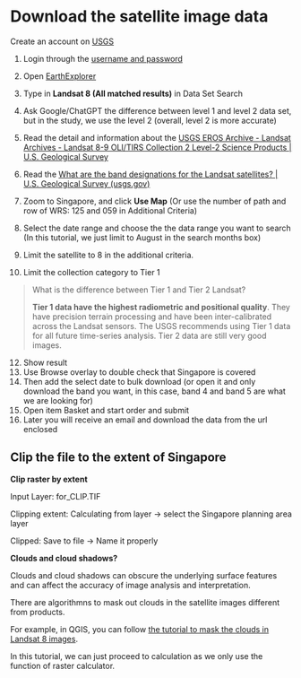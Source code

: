 # Download the satellite image data

Create an account on [USGS](https://ers.cr.usgs.gov/register)

1. Login through the [username and password](https://ers.cr.usgs.gov/login)
2. Open [EarthExplorer](https://earthexplorer.usgs.gov/)
3. Type in **Landsat 8 (All matched results)** in Data Set Search
4. Ask Google/ChatGPT the difference between level 1 and level 2 data set, but in the study, we use the level 2 (overall, level 2 is more accurate)
5. Read the detail and information about the [USGS EROS Archive - Landsat Archives - Landsat 8-9 OLI/TIRS Collection 2 Level-2 Science Products | U.S. Geological Survey](https://www.usgs.gov/centers/eros/science/usgs-eros-archive-landsat-archives-landsat-8-9-olitirs-collection-2-level-2)
6. Read the [What are the band designations for the Landsat satellites? | U.S. Geological Survey (usgs.gov)](https://www.usgs.gov/faqs/what-are-band-designations-landsat-satellites)
7. Zoom to Singapore, and click **Use Map** (Or use the number of path and row of WRS: 125 and 059 in Additional Criteria)
8. Select the date range and choose the the data range you want to search (In this tutorial, we just limit to August in the search months box)
9. Limit the satellite to 8 in the additional criteria.

10. Limit the collection category to Tier 1

> What is the difference between Tier 1 and Tier 2 Landsat?
>
> **Tier 1 data have the highest radiometric and positional quality**. They have precision terrain processing and have been inter-calibrated across the Landsat sensors. The USGS recommends using Tier 1 data for all future time-series analysis. Tier 2 data are still very good images.

12. Show result
13. Use Browse overlay to double check that Singapore is covered
14. Then add the select date to bulk download (or open it and only download the band you want, in this case, band 4 and band 5 are what we are looking for)
15. Open item Basket and start order and submit
16. Later you will receive an email and download the data from the url enclosed

## Clip the file to the extent of Singapore

**Clip raster by extent**

Input Layer: for_CLIP.TIF

Clipping extent: Calculating from layer -> select the Singapore planning area layer

Clipped: Save to file -> Name it properly

**Clouds and cloud shadows?**

Clouds and cloud shadows can obscure the underlying surface features and can affect the accuracy of image analysis and interpretation.

There are algorithmns to mask out clouds in the satellite images different from products.

For example, in QGIS, you can follow [the tutorial to mask the clouds in Landsat 8 images](https://giscrack.com/application-of-masks-for-clouds-in-landsat-8-images-with-qgis/).

In this tutorial, we can just proceed to calculation as we only use the function of raster calculator.
